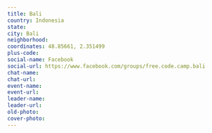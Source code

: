 ```yaml
---
title: Bali
country: Indonesia
state: 
city: Bali
neighborhood: 
coordinates: 48.85661, 2.351499
plus-code:
social-name: Facebook
social-url: https://www.facebook.com/groups/free.code.camp.bali
chat-name:
chat-url:
event-name:
event-url:
leader-name:
leader-url:
old-photo: 
cover-photo:
---
```

